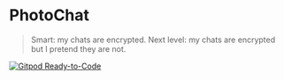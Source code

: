 # PhotoChat

> Smart: my chats are encrypted. Next level: my chats are encrypted but I pretend they are not.

[![Gitpod Ready-to-Code](https://img.shields.io/badge/Gitpod-Ready--to--Code-blue?logo=gitpod)](https://gitpod.io/#https://github.com/tianhaoz95/photochat) 